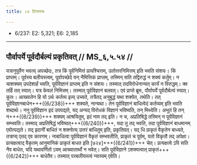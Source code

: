 ```yaml
---
title: ८४ टिप्पणयः

---
```

- 6/237: E2: 5,321; E6: 2,185

____________________________________________


## पौर्वापर्ये पूर्वदौर्बल्यं प्रकृतिवत् // MS_६,५.५४ //

यत्रानुपूर्वेण भवत्य् अपच्छेदः, तत्र किं पूर्वनिमित्तं प्रायश्चित्तम्, उतोत्तरनिमित्तम् इति भवति संशयः। किं प्राप्तम्। पूर्वस्य बलीयस्त्वम्, पूर्वापच्छेदे यन् नैमित्तिकं प्राप्तम्, तस्मिन् सति तद्विरुद्धं न शक्यं कर्तुम्। न चाशक्यम् उपदेशार्हं भवति, पूर्वविज्ञानं प्राप्तम् इति न संशयः। तस्मात् तदविरोधेनान्यत् कार्यं न विरुद्धम्। क्व तर्हि तत् स्यात्। यत्र केवलं निमित्तम्। तस्मात् पूर्वविज्ञानं बलवत्।
एवं प्राप्ते ब्रूमः, पौर्वापर्ये पूर्वदौर्बल्यं स्यात्। कुतः। आख्यातेन हि यो ऽर्थः कर्तव्य इत्य् उच्यते, तत्रैतद् अनुबुद्धं यथा शक्येत, तथेति। तत् पूर्वविज्ञानबाधेन+++({6/238})+++ शक्यते, नान्यथा। तेन पूर्वविज्ञानं बाधित्वेदं कर्तव्यम् इति भवति शब्दार्थः।
ननु पूर्वविज्ञान इदं उपपद्यते, यद् अन्यद् विरोधकं विज्ञानं भविष्यति, तन् मिथ्येति। अभूतं हि तन् न+++({6/239})+++ शक्यम् आश्रयितुम्, इदं नाम तद् इति। न च, अप्रतिषिद्धे तस्मिन् न पूर्वविज्ञानं सम्भवति। तस्माद् अप्रतिषिद्धं भविष्यत्+++({6/240})+++, यदा तु तद् भवति, तदा पूर्वविज्ञानं बाधमानम् एवोत्पद्यते। तद् इदानीं बाधितं न शक्नोत्य् उत्तरं बाधितुम् इति, प्रकृतिवत्। यद् धि प्राकृतं वैकृतेन बाध्यते, तत्राप्य् एतद् एव कारणम्। नाबाधित्वा पूर्वविज्ञानं वैकृतं सम्भवतीति, प्राकृतं च पूर्वम्, यतो विकृतौ तद् अपेक्षा।
प्रत्यक्षत्वाद् वैकृतम् आनुमानिकं प्राकृतं बाधत इति [७२४]+++({6/241})+++ चेत्। प्रत्यक्षत्वे ऽपि सति नैव बाधेत, यदि यथावर्णितो ऽयम् आख्यातार्थो न भवेत्। सति पूर्वविज्ञाने ऽशक्यत्वात् प्राकृतं+++({6/242})+++ बाधेतैव। तस्मात् परबलीयस्त्वं न्याय्यम् एवेति।